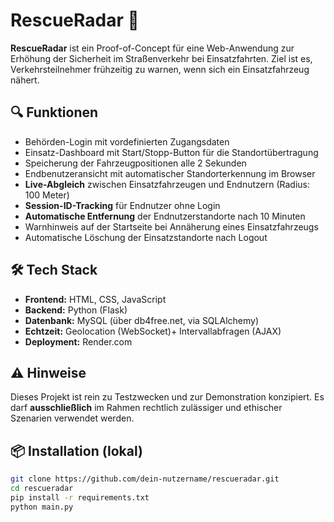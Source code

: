 # RescueRadar 🚨

**RescueRadar** ist ein Proof-of-Concept für eine Web-Anwendung zur Erhöhung der Sicherheit im Straßenverkehr bei Einsatzfahrten. Ziel ist es, Verkehrsteilnehmer frühzeitig zu warnen, wenn sich ein Einsatzfahrzeug nähert.

## 🔍 Funktionen

- Behörden-Login mit vordefinierten Zugangsdaten
- Einsatz-Dashboard mit Start/Stopp-Button für die Standortübertragung
- Speicherung der Fahrzeugpositionen alle 2 Sekunden
- Endbenutzeransicht mit automatischer Standorterkennung im Browser
- **Live-Abgleich** zwischen Einsatzfahrzeugen und Endnutzern (Radius: 100 Meter)
- **Session-ID-Tracking** für Endnutzer ohne Login
- **Automatische Entfernung** der Endnutzerstandorte nach 10 Minuten
- Warnhinweis auf der Startseite bei Annäherung eines Einsatzfahrzeugs
- Automatische Löschung der Einsatzstandorte nach Logout

## 🛠️ Tech Stack

- **Frontend:** HTML, CSS, JavaScript
- **Backend:** Python (Flask)
- **Datenbank:** MySQL (über db4free.net, via SQLAlchemy)
- **Echtzeit:** Geolocation (WebSocket)+ Intervallabfragen (AJAX)
- **Deployment:** Render.com

## ⚠️ Hinweise

Dieses Projekt ist rein zu Testzwecken und zur Demonstration konzipiert. Es darf **ausschließlich** im Rahmen rechtlich zulässiger und ethischer Szenarien verwendet werden.

## 📦 Installation (lokal)

```bash
git clone https://github.com/dein-nutzername/rescueradar.git
cd rescueradar
pip install -r requirements.txt
python main.py
